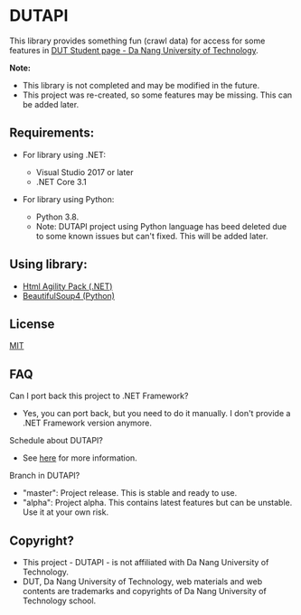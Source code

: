 # DUTAPI

This library provides something fun (crawl data) for access for some features in [DUT Student page - Da Nang University of Technology](http://sv.dut.udn.vn).

**Note:**
- This library is not completed and may be modified in the future.
- This project was re-created, so some features may be missing. This can be added later.

## Requirements:

- For library using .NET:
  - Visual Studio 2017 or later
  - .NET Core 3.1

- For library using Python:
  - Python 3.8.
  - Note: DUTAPI project using Python language has beed deleted due to some known issues but can't fixed. This will be added later.

## Using library:

- [Html Agility Pack (.NET)](https://html-agility-pack.net/)
- [BeautifulSoup4 (Python)](https://pypi.org/project/beautifulsoup4/)

## License

[MIT](LICENSE)

## FAQ

Can I port back this project to .NET Framework?
- Yes, you can port back, but you need to do it manually. I don't provide a .NET Framework version anymore.

Schedule about DUTAPI?
- See [here](https://trello.com/b/lOrCAJBT) for more information.

Branch in DUTAPI?
- "master": Project release. This is stable and ready to use.
- "alpha": Project alpha. This contains latest features but can be unstable. Use it at your own risk.

## Copyright?

- This project - DUTAPI - is not affiliated with Da Nang University of Technology. 
- DUT, Da Nang University of Technology, web materials and web contents are trademarks and copyrights of Da Nang University of Technology school.


